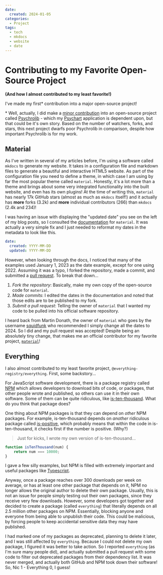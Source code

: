 ```yaml
---
date:
  created: 2024-01-05
categories:
  - Project
tags:
  - tech
  - mkdocs
  - website
  - date
---
```

# Contributing to my Favorite Open-Source Project

**(And how I almost contributed to my least favorite!)**

I've made my first\* contribution into a major open-source project!

\* Well, actually, I did make a [minor contribution](https://github.com/psychrometrics/psychrolib/pull/82) into an open-source project called [Psychrolib](https://github.com/psychrometrics/psychrolib) - which my [Psychart](https://psychart.nicfv.com/) application is dependent upon, but that could be it's own story. Based on the number of watchers, forks, and stars, this next project dwarfs poor Psychrolib in comparison, despite how important Psychrolib is for my work.

<!-- more -->

## Material

As I've written in several of my articles before, I'm using a software called `mkdocs` to generate my website. It takes in a configuration file and markdown files to generate a beautiful and interactive HTML5 website. As part of the configuration file you need to define a theme, in which case I am using by far the most popular theme called `material`. Honestly, it's a lot more than a theme and brings about some very integrated functionality into the built website, and even has its own plugins! At the time of writing this, `material` has nearly 17k GitHub stars (almost as much as `mkdocs` itself!) and it actually has **more** forks (3.2k) and **more** individual contributors (266) than `mkdocs` (2.4k and 234)!

I was having an issue with displaying the "updated date" you see on the left of my blog posts, so I consulted the [documentation](https://squidfunk.github.io/mkdocs-material/) for `material`. It was actually a very simple fix and I just needed to reformat my dates in the metadata to look like this.

```yaml
date:
  created: YYYY-MM-DD
  updated: YYYY-MM-DD
```

However, when looking through the docs, I noticed that many of the examples used January 1, 2023 as the date example, except for one using 2022. Assuming it was a typo, I forked the repository, made a commit, and submitted a [pull request](https://github.com/squidfunk/mkdocs-material/pull/6598). To break that down...

1. *Fork the repository*: Basically, make my own copy of the open-source code for `material`.
1. *Made commits*: I edited the dates in the documentation and noted that those edits are to be published to my fork.
1. *Submit a pull request*: Telling the owner of `material` that I wanted my code to be pulled into his official software repository.

I heard back from Martin Donath, the owner of `material` who goes by the username [squidfunk](https://github.com/squidfunk) who recommended I simply change all the dates to 2024. So I did and my pull request was accepted! Despite being an absolutely tiny change, that makes me an official contributor for my favorite project, [`material`](https://github.com/squidfunk/mkdocs-material)!

## Everything

I also almost contributed to my least favorite project, `@everything-registry/everything`. First, some backstory...

For JavaScript software development, there is a package registry called [NPM](https://www.npmjs.com/) which allows developers to download bits of code, or packages, that other people wrote and published, so others can use it in their own software. Some of them can be quite ridiculous, like [is-ten-thousand](https://www.npmjs.com/package/is-ten-thousand). What do you think that package does?

One thing about NPM packages is that they can depend on *other* NPM packages. For example, is-ten-thousand depends on *another* ridiculous package called [is-positive](https://www.npmjs.com/package/is-positive), which probably means that within the code in is-ten-thousand, it checks first if the number is positive. (Why?)

> Just for kicks, I wrote my own version of is-ten-thousand...

```js
function isTenThousand(num) {
    return num === 10000;
}
```

I gave a few silly examples, but NPM is filled with extremely important and useful packages like [Typescript](https://www.npmjs.com/package/typescript).

Anyway, once a package reaches over 300 downloads per week on average, or has at least one other package that depends on it, NPM no longer allows the original author to delete their own package. Usually, this is not an issue for people simply testing out their own packages, since they receive very few downloads. However, some developers got together and decided to create a package (called `everything`) that literally depends on all 2.5 million other packages on NPM. Essentially, blocking anyone and everyone from being able to unpublish their code. This could be malicious, by forcing people to keep accidental sensitive data they may have published.

I had marked one of my packages as deprecated, planning to delete it later, and I was still affected by `everything`. Because I could not delete my own package, I figured it was better to take action. So I reported `everything` (as I'm sure many people did), and actually submitted a pull request with some code to filter out deprecated packages from their dependency list. It was never merged, and actually both GitHub and NPM took down their software! So, Nic 1 - Everything 0, I guess!
